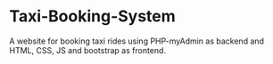 # Taxi-Booking-System
A website for booking taxi rides using PHP-myAdmin as backend and HTML, CSS, JS and bootstrap as frontend.
